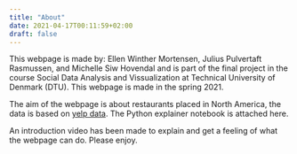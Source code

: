 ```yaml
---
title: "About"
date: 2021-04-17T00:11:59+02:00
draft: false
---
```


This webpage is made by: Ellen Winther Mortensen, Julius Pulvertaft Rasmussen, and Michelle Siw Hovendal 
and is part of the final project in the course Social Data Analysis and Vissualization at Technical
University of Denmark (DTU). This webpage is made in the spring 2021.

The aim of the webpage is about restaurants placed in North America, the data is based on [yelp data](https://www.yelp.com/dataset). The Python explainer notebook is attached here. 

An introduction video has been made to explain and get a feeling of what the webpage can do. Please enjoy.
